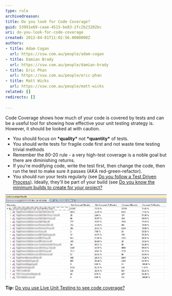 ```yaml
---
type: rule
archivedreason: 
title: Do you look for Code Coverage?
guid: 53991e69-caae-4515-be83-2fc2b23202bc
uri: do-you-look-for-code-coverage
created: 2012-04-01T11:02:56.0000000Z
authors:
- title: Adam Cogan
  url: https://ssw.com.au/people/adam-cogan
- title: Damian Brady
  url: https://ssw.com.au/people/damian-brady
- title: Eric Phan
  url: https://ssw.com.au/people/eric-phan
- title: Matt Wicks
  url: https://ssw.com.au/people/matt-wicks
related: []
redirects: []

---
```


Code Coverage shows how much of your code is covered by tests and can be a useful tool for showing how effective your unit testing strategy is. However, it should be looked at with caution.

<!--endintro-->

* You should focus on  **\*quality\*** not  **\*quantity\*** of tests.
* You should write tests for fragile code first and not waste time testing trivial methods
* Remember the 80-20 rule - a very high-test coverage is a noble goal but there are diminishing returns.
* If you're modifying code, write the test first, then change the code, then run the test to make sure it passes (AKA red-green-refactor).
* You should run your tests regularly (see [Do you follow a Test Driven Process](/before-starting-do-you-follow-a-test-driven-process)). Ideally, they'll be part of your build (see [Do you know the minimum builds to create for your project?](/do-you-know-the-minimum-builds-to-create-for-your-project)

![Figure: Code Coverage metrics in Visual Studio. This solution has a very high code coverage percentage (around 80% on average)](CodeCoverage2010.png)  

**Tip:** [Do you use Live Unit Testing to see code coverage?](/use-live-unit-testing-to-see-code-coverage)
